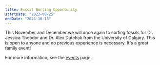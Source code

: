 ```yaml
---
title: Fossil Sorting Opportunity
startDate: "2023-08-25"
endDate: "2023-10-15"
---
```


This November and December we will once again to sorting fossils for Dr. Jessica Theodor and Dr. Alex Dutchak from the University of Calgary. This is open to anyone and no previous experience is necessary. It's a great family event!

For more information, see the [events](/events/) page.
